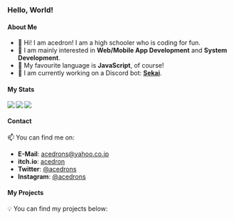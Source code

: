 ### Hello, World!

#### About Me

- 👋 Hi! I am acedron! I am a high schooler who is coding for fun.
- 🧠 I am mainly interested in **Web/Mobile App Development** and **System Development**.
- 💖 My favourite language is **JavaScript**, of course!
- 🔧 I am currently working on a Discord bot: **[Sekai](https://acedron.github.io/projects/sekai)**.

#### My Stats

<img src="https://github-readme-stats.vercel.app/api/top-langs/?username=acedron&theme=gruvbox" align="left">
<img src="https://github-readme-stats.vercel.app/api?username=acedron&show_icons=true&theme=gruvbox" align="left">
<img src="https://github-readme-stats.vercel.app/api/wakatime?username=acedron&theme=gruvbox&layout=compact">

#### Contact

📫 You can find me on:

- **E-Mail**: [acedrons@yahoo.co.jp](mailto:acedrons@yahoo.co.jp)
- **itch.io**: [acedron](https://acedrons.itch.io)
- **Twitter**: [@acedrons](https://twitter.com/acedrons)
- **Instagram**: [@acedrons](https://www.instagram.com/acedrons)

#### My Projects

💡 You can find my projects below:
